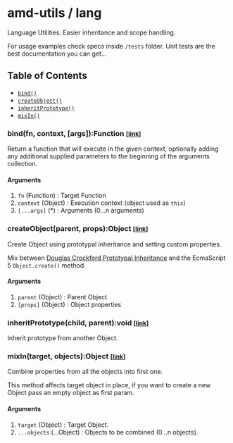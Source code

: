 # amd-utils / lang #

Language Utilities. Easier inheritance and scope handling.

For usage examples check specs inside `/tests` folder. Unit tests are the best
documentation you can get...


## <span id="toc">Table of Contents</span>

 - [`bind()`](#bind)
 - [`createObject()`](#createObject)
 - [`inheritPrototype()`](#inheritPrototype)
 - [`mixIn()`](#mixIn)



### bind(fn, context, [args]):Function <small>[<a href="#bind" id="bind">link</a>]</small>

Return a function that will execute in the given context, optionally adding any additional supplied parameters to the beginning of the arguments collection.

#### Arguments

 1. `fn` (Function)    : Target Function
 2. `context` (Object) : Execution context (object used as `this`)
 3. `[...args]` (*)    : Arguments (0...n arguments)



### createObject(parent, props):Object <small>[<a href="#createObject" id="createObject">link</a>]</small>

Create Object using prototypal inheritance and setting custom properties.

Mix between [Douglas Crockford Prototypal Inheritance](http://javascript.crockford.com/prototypal.html) and the EcmaScript 5 `Object.create()` method.

#### Arguments

 1. `parent` (Object)  : Parent Object
 2. `[props]` (Object) : Object properties



### inheritPrototype(child, parent):void <small>[<a href="#inheritPrototype" id="inheritPrototype">link</a>]</small>

Inherit prototype from another Object.



### mixIn(target, objects):Object <small>[<a href="#mixIn" id="mixIn">link</a>]</small>

Combine properties from all the objects into first one.

This method affects target object in place, if you want to create a new Object pass an empty object as first param.

#### Arguments

 1. `target` (Object)        : Target Object.
 2. `...objects` (...Object) : Objects to be combined (0...n objects).



